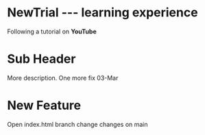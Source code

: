 # NewTrial --- learning experience
Following a tutorial on **YouTube**

# Sub Header
More description.
One more fix 03-Mar

# New Feature
Open index.html
branch change
changes on main
